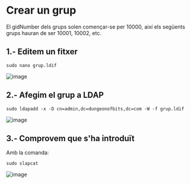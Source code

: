 # Crear un grup

El gidNumber dels grups solen començar-se per 10000, així els següents grups hauran de ser 10001, 10002, etc.

## 1.- Editem un fitxer

```
sudo nano grup.ldif
```

![image](https://github.com/XaSaFa/MP04/assets/110727546/24b77833-9528-4bed-898f-dfbc5c93eb3c)

## 2.- Afegim el grup a LDAP

```
sudo ldapadd -x -D cn=admin,dc=dungeonofbits,dc=com -W -f grup.ldif
```

![image](https://github.com/XaSaFa/MP04/assets/110727546/682a3e84-853d-4325-9ae2-a33d04e25757)

## 3.- Comprovem que s'ha introduït

Amb la comanda:

```
sudo slapcat
```

![image](https://github.com/XaSaFa/MP04/assets/110727546/bfd79c61-15e9-458b-a229-6ba507235a8b)

